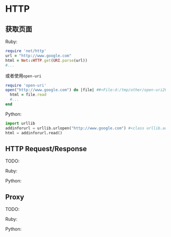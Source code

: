 HTTP
====

获取页面
--------

Ruby:

```ruby
require 'net/http'
url = "http://www.google.com"
html = Net::HTTP.get(URI.parse(url))
#...
```

或者使用`open-uri`
```ruby
require 'open-uri'
open("http://www.google.com") do |file| ##<File:d:/tmp/other/open-uri20130607-13872-1c2fm1l>, Tempfile
  html = file.read
  #...
end
```

Python:
```python
import urllib
addinforurl = urllib.urlopen("http://www.google.com") #<class urllib.addinfourl at ...>
html = addinforurl.read()
```

HTTP Request/Response
---------------------

TODO:

Ruby:

Python:

Proxy
-----

TODO:

Ruby:

Python:
